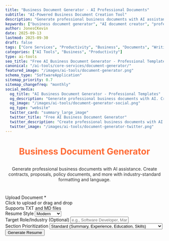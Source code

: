 ```yaml
---
title: "Business Document Generator - AI Professional Documents"
subtitle: "AI-Powered Business Document Creation Tool"
description: "Generate professional business documents with AI assistance. Create contracts, proposals, policies, and reports with industry-standard formatting. Free AI document generator."
keywords: ["business document generator", "AI document creator", "professional documents", "contract generator", "proposal writer", "policy generator", "business templates", "document automation", "AI writing assistant"]
author: JonesCKevin
date: 2025-09-13
lastmod: 2025-09-30
draft: false
tags: ["Core Services", "Productivity", "Business", "Documents", "Writing", "Templates", "AI", "Tools"]
categories: ["AI Tools", "Business", "Productivity"]
type: ai-tools
seo_title: "Free AI Business Document Generator - Professional Templates"
canonical: "/ai-tools/core-services/document-generator/"
featured_image: "/images/ai-tools/document-generator.png"
schema_type: "SoftwareApplication"
sitemap_priority: 0.7
sitemap_changefreq: "monthly"
social_media:
  og_title: "AI Business Document Generator - Professional Templates"
  og_description: "Generate professional business documents with AI. Create contracts, proposals, and policies with industry-standard formatting."
  og_image: "/images/ai-tools/document-generator-social.png"
  og_type: "website"
  twitter_card: "summary_large_image"
  twitter_title: "Free AI Business Document Generator"
  twitter_description: "Create professional business documents with AI. Contracts, proposals, policies, and more with perfect formatting."  
  twitter_image: "/images/ai-tools/document-generator-twitter.png"
---
```



<h1 style="text-align: center; margin-bottom: 30px; color: #ff6b35;">Business Document Generator</h1>
<p style="text-align: center; margin-bottom: 40px; opacity: 0.9;">
Generate professional business documents with AI assistance. Create contracts, proposals, policy documents, and more with industry-standard formatting and language.
</p>
<form id="documentForm">
<div class="form-group">
<label>Upload Document *</label>
<div class="file-upload-area" id="uploadArea">
<div class="upload-text">Click to upload or drag and drop</div>
<div class="upload-subtext">Supports TXT and MD files</div>
<div class="file-name" id="fileName" style="display: none;"></div>
</div>
<input accept=".txt,.md" id="fileInput" required="" style="display: none;" type="file"/>
</div>
<div class="form-group">
<label for="resumeStyle">Resume Style</label>
<select id="resumeStyle">
<option value="modern">Modern</option>
<option value="traditional">Traditional</option>
<option value="minimalist">Minimalist</option>
</select>
</div>
<div class="form-group">
<label for="targetRole">Target Role/Industry (Optional)</label>
<input id="targetRole" placeholder="e.g., Software Developer, Marketing Manager" type="text"/>
</div>
<div class="form-group">
<label for="sectionOrder">Section Prioritization</label>
<select id="sectionOrder">
<option value="standard">Standard (Summary, Experience, Education, Skills)</option>
<option value="skills-first">Skills First (Summary, Skills, Experience, Education)</option>
<option value="education-first">Education First (Summary, Education, Experience, Skills)
                            </option>
</select>
</div>
<button class="btn-primary" onclick="generateResume()">Generate Resume</button>
</form>
<div class="loading" id="loadingDiv" style="display: none;">
                    Building your professional resume...
                </div>
<div id="errorDiv" style="display: none;"></div>
<div id="resultDiv" style="display: none;">
<h3 style="color: #ff6b35; margin-bottom: 20px;">Professional Resume</h3>
<div class="result-content" id="resultContent"></div>
<div style="margin-top: 30px; gap: 15px; display: flex; justify-content: center; flex-wrap: wrap;">
<button class="btn-primary" onclick="copyResult()" style="width: auto; padding: 10px 20px;">📋
                            Copy to Clipboard</button>
<button class="btn-primary" onclick="downloadResult('markdown')" style="width: auto; padding: 10px 20px; background: linear-gradient(135deg, #28a745, #34ce57);">📄
                            Download Markdown</button>
<button class="btn-primary" onclick="downloadResult('html')" style="width: auto; padding: 10px 20px; background: linear-gradient(135deg, #17a2b8, #20c997);">🌐
                            Download HTML</button>

</div>
</div>


<script src="document-generator.js"></script>